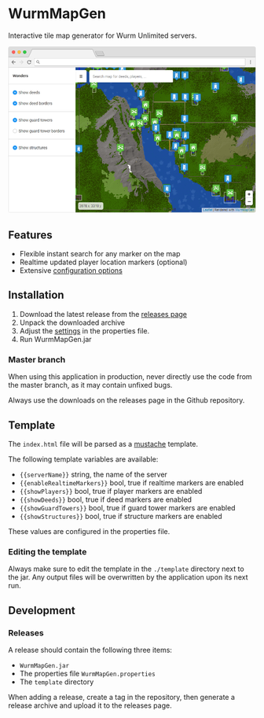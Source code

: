 # WurmMapGen
Interactive tile map generator for Wurm Unlimited servers.

![Screenshot](screenshot.png)

## Features
- Flexible instant search for any marker on the map
- Realtime updated player location markers (optional)
- Extensive [configuration options](https://github.com/woubuc/WurmMapGen/wiki/Configuration)

## Installation
1. Download the latest release from the [releases page](https://github.com/woubuc/WurmMapGen/releases)
2. Unpack the downloaded archive
3. Adjust the [settings](https://github.com/woubuc/WurmMapGen/wiki/Configuration)
in the properties file.
4. Run WurmMapGen.jar

### Master branch
When using this application in production, never directly use the code
from the master branch, as it may contain unfixed bugs.

Always use the downloads on the releases page in the Github repository.

## Template
The `index.html` file will be parsed as a
[mustache](https://mustache.github.io/mustache.5.html) template.

The following template variables are available:

- `{{serverName}}` string, the name of the server
- `{{enableRealtimeMarkers}}` bool, true if realtime markers are enabled
- `{{showPlayers}}` bool, true if player markers are enabled
- `{{showDeeds}}` bool, true if deed markers are enabled
- `{{showGuardTowers}}` bool, true if guard tower markers are enabled
- `{{showStructures}}` bool, true if structure markers are enabled

These values are configured in the properties file.

### Editing the template
Always make sure to edit the template in the `./template` directory
next to the jar. Any output files will be overwritten by the application
upon its next run.

## Development

### Releases
A release should contain the following three items:
- `WurmMapGen.jar`
- The properties file `WurmMapGen.properties`
- The `template` directory

When adding a release, create a tag in the repository, then generate a
release archive and upload it to the releases page.
